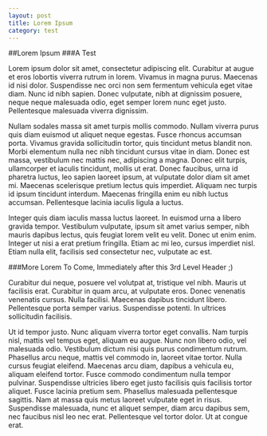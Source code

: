```yaml
---
layout: post
title: Lorem Ipsum
category: test
---
```


##Lorem Ipsum
###A Test

Lorem ipsum dolor sit amet, consectetur adipiscing elit. Curabitur at augue et eros lobortis viverra rutrum in lorem. Vivamus in magna purus. Maecenas id nisi dolor. Suspendisse nec orci non sem fermentum vehicula eget vitae diam. Nunc id nibh sapien. Donec vulputate, nibh at dignissim posuere, neque neque malesuada odio, eget semper lorem nunc eget justo. Pellentesque malesuada viverra dignissim.

Nullam sodales massa sit amet turpis mollis commodo. Nullam viverra purus quis diam euismod ut aliquet neque egestas. Fusce rhoncus accumsan porta. Vivamus gravida sollicitudin tortor, quis tincidunt metus blandit non. Morbi elementum nulla nec nibh tincidunt cursus vitae in diam. Donec est massa, vestibulum nec mattis nec, adipiscing a magna. Donec elit turpis, ullamcorper et iaculis tincidunt, mollis ut erat. Donec faucibus, urna id pharetra luctus, leo sapien laoreet ipsum, at vulputate dolor diam sit amet mi. Maecenas scelerisque pretium lectus quis imperdiet. Aliquam nec turpis id ipsum tincidunt interdum. Maecenas fringilla enim eu nibh luctus accumsan. Pellentesque lacinia iaculis ligula a luctus.

Integer quis diam iaculis massa luctus laoreet. In euismod urna a libero gravida tempor. Vestibulum vulputate, ipsum sit amet varius semper, nibh mauris dapibus lectus, quis feugiat lorem velit eu velit. Donec ut enim enim. Integer ut nisi a erat pretium fringilla. Etiam ac mi leo, cursus imperdiet nisl. Etiam nulla elit, facilisis sed consectetur nec, vulputate ac est.

###More Lorem To Come, Immediately after this 3rd Level Header ;)

Curabitur dui neque, posuere vel volutpat at, tristique vel nibh. Mauris ut facilisis erat. Curabitur in quam arcu, at vulputate eros. Donec venenatis venenatis cursus. Nulla facilisi. Maecenas dapibus tincidunt libero. Pellentesque porta semper varius. Suspendisse potenti. In ultrices sollicitudin facilisis.

Ut id tempor justo. Nunc aliquam viverra tortor eget convallis. Nam turpis nisl, mattis vel tempus eget, aliquam eu augue. Nunc non libero odio, vel malesuada odio. Vestibulum dictum nisi quis purus condimentum rutrum. Phasellus arcu neque, mattis vel commodo in, laoreet vitae tortor. Nulla cursus feugiat eleifend. Maecenas arcu diam, dapibus a vehicula eu, aliquam eleifend tortor. Fusce commodo condimentum nulla tempor pulvinar. Suspendisse ultricies libero eget justo facilisis quis facilisis tortor aliquet. Fusce lacinia pretium sem. Phasellus malesuada pellentesque sagittis. Nam at massa quis metus laoreet vulputate eget in risus. Suspendisse malesuada, nunc et aliquet semper, diam arcu dapibus sem, nec faucibus nisl leo nec erat. Pellentesque vel tortor dolor. Ut at congue erat.